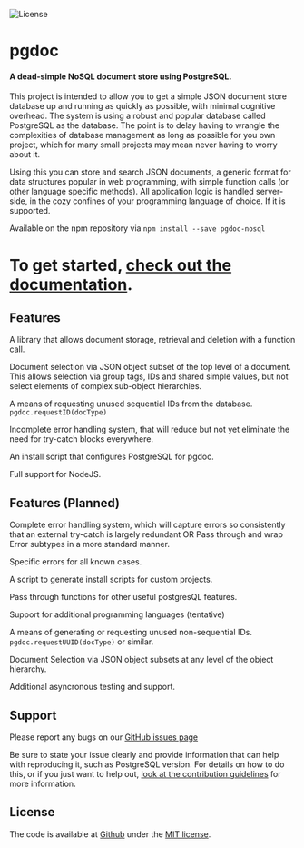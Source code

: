 ![License][license-image]


# pgdoc

#### A dead-simple NoSQL document store using PostgreSQL.

This project is intended to allow you to get a simple JSON document store database up and running as quickly as possible, with minimal cognitive overhead. The system is using a robust and popular database called PostgreSQL as the database. The point is to delay having to wrangle the complexities of database management as long as possible for you own project, which for many small projects may mean never having to worry about it.

Using this you can store and search JSON documents, a generic format for data structures popular in web programming, with simple function calls (or other language specific methods). All application logic is handled server-side, in the cozy confines of your programming language of choice. If it is supported.

Available on the npm repository via `npm install --save pgdoc-nosql`

# To get started, [check out the documentation][start].

</break>

## Features

A library that allows document storage, retrieval and deletion with a function call.

Document selection via JSON object subset of the top level of a document. This allows selection via group tags, IDs and shared simple values, but not select elements of complex sub-object hierarchies.

A means of requesting unused sequential IDs from the database. `pgdoc.requestID(docType)`

Incomplete error handling system, that will reduce but not yet eliminate the need for try-catch blocks everywhere.

An install script that configures PostgreSQL for pgdoc.

Full support for NodeJS.


## Features (Planned)

Complete error handling system, which will capture errors so consistently that an external try-catch is largely redundant OR Pass through and wrap Error subtypes in a more standard manner.

Specific errors for all known cases.

A script to generate install scripts for custom projects.

Pass through functions for other useful postgresQL features.

Support for additional programming languages (tentative)

A means of generating or requesting unused non-sequential IDs. `pgdoc.requestUUID(docType)` or similar.

Document Selection via JSON object subsets at any level of the object hierarchy.

Additional asyncronous testing and support.


## Support

Please report any bugs on our [GitHub issues page][issues]

Be sure to state your issue clearly and provide information that can help with reproducing it, such as PostgreSQL version. For details on how to do this, or if you just want to help out, [look at the contribution guidelines][contributing] for more information.


## License

The code is available at [Github][license] under the [MIT license][license].


[home]: https://github.com/eadsjr/pgdoc
[issues]: https://github.com/eadsjr/pgdoc/issues
[contributing]: docs/CONTRIBUTING.md
[license]: LICENSE
[license-image]: https://img.shields.io/badge/license-MIT-blue.svg
<!-- [start]: doc/LANGUAGE.md     <- FOR WHEN MULTILANGUGE SUPPORT IS AVAILABLE -->
[start]: doc/node/Start.md
